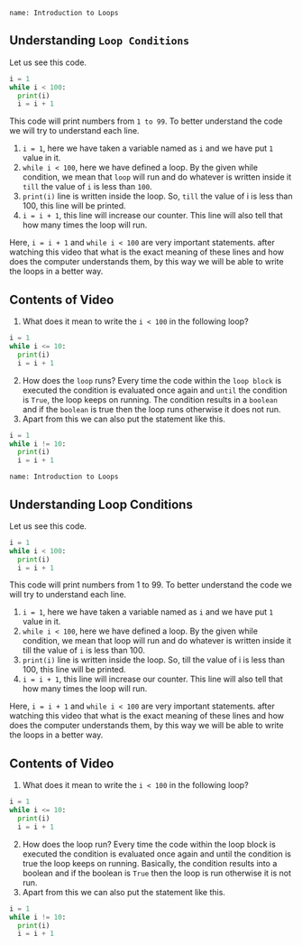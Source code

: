 ```ngMeta
name: Introduction to Loops
```

## Understanding `Loop Conditions`

Let us see this code.

```python
i = 1
while i < 100:
  print(i)
  i = i + 1
```
This code will print numbers from `1 to 99`. To better understand the code we will try to understand each line.

1. `i = 1`, here we have taken a variable named as `i` and we have put `1` value in it.
2. `while i < 100`, here we have defined a loop. By the given while condition, we mean that `loop` will run and do whatever is written inside it `till` the value of `i` is less than `100`.
3. `print(i)` line is written inside the loop. So, `till` the value of i is less than 100, this line will be printed. 
4. `i = i + 1`, this line will increase our counter. This line will also tell that how many times the loop will run.

Here, `i = i + 1` and `while i < 100` are very important statements. after watching this video that what is the exact meaning of these lines and how does the computer understands them, by this way we will be able to write the loops in a better way.

## Contents of Video
1. What does it mean to write the `i < 100` in the following loop?
```python
i = 1
while i <= 10:
  print(i)
  i = i + 1
```
2. How does the `loop` runs? Every time the code within the `loop block` is executed the condition is evaluated once again and `until` the condition is `True`, the loop keeps on running. The condition results in a `boolean` and if the `boolean` is true then the loop runs otherwise it does not run.
3. Apart from this we can also put the statement like this.
```python
i = 1
while i != 10:
  print(i)
  i = i + 1
```
```ngMeta
name: Introduction to Loops
```

## Understanding Loop Conditions

Let us see this code.
```python
i = 1
while i < 100:
  print(i)
  i = i + 1
```
This code will print numbers from 1 to 99. To better understand the code we will try to understand each line.

1. `i = 1`, here we have taken a variable named as `i` and we have put `1` value in it.
2. `while i < 100`, here we have defined a loop. By the given while condition, we mean that loop will run and do whatever is written inside it till the value of `i` is less than 100.
3. `print(i)` line is written inside the loop. So, till the value of i is less than 100, this line will be printed. 
4. `i = i + 1`, this line will increase our counter. This line will also tell that how many times the loop will run.

Here, `i = i + 1` and `while i < 100` are very important statements. after watching this video that what is the exact meaning of these lines and how does the computer understands them, by this way we will be able to write the loops in a better way.

## Contents of Video
1. What does it mean to write the `i < 100` in the following loop?
```python
i = 1
while i <= 10:
  print(i)
  i = i + 1
```
2. How does the loop run? Every time the code within the loop block is executed the condition is evaluated once again and until the condition is true the loop keeps on running. Basically, the condition results into a boolean and if the boolean is `True` then the loop is run otherwise it is not run.
3. Apart from this we can also put the statement like this.
```python
i = 1
while i != 10:
  print(i)
  i = i + 1
```

